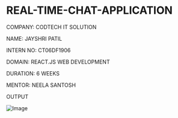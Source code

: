 # REAL-TIME-CHAT-APPLICATION

COMPANY: CODTECH IT SOLUTION

NAME: JAYSHRI PATIL

INTERN NO: CT06DF1906

DOMAIN: REACT.JS WEB DEVELOPMENT

DURATION: 6 WEEKS

MENTOR: NEELA SANTOSH

OUTPUT

![Image](https://github.com/user-attachments/assets/4397e3ac-1572-4128-98d6-1f2015d64d1d)
